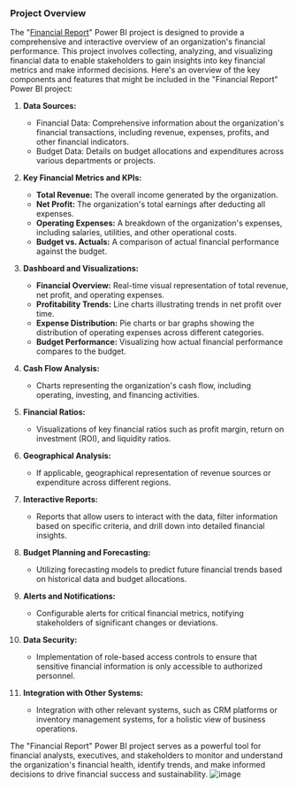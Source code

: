 ### Project Overview
The "[Financial Report](https://github.com/OLUJUWON-OMOTOBA/Project-7/blob/main/Finance%20Report.pbix)" Power BI project is designed to provide a comprehensive and interactive overview of an organization's financial performance. This project involves collecting, analyzing, and visualizing financial data to enable stakeholders to gain insights into key financial metrics and make informed decisions. Here's an overview of the key components and features that might be included in the "Financial Report" Power BI project:

1. **Data Sources:**
   - Financial Data: Comprehensive information about the organization's financial transactions, including revenue, expenses, profits, and other financial indicators.
   - Budget Data: Details on budget allocations and expenditures across various departments or projects.

2. **Key Financial Metrics and KPIs:**
   - **Total Revenue:** The overall income generated by the organization.
   - **Net Profit:** The organization's total earnings after deducting all expenses.
   - **Operating Expenses:** A breakdown of the organization's expenses, including salaries, utilities, and other operational costs.
   - **Budget vs. Actuals:** A comparison of actual financial performance against the budget.

3. **Dashboard and Visualizations:**
   - **Financial Overview:** Real-time visual representation of total revenue, net profit, and operating expenses.
   - **Profitability Trends:** Line charts illustrating trends in net profit over time.
   - **Expense Distribution:** Pie charts or bar graphs showing the distribution of operating expenses across different categories.
   - **Budget Performance:** Visualizing how actual financial performance compares to the budget.

4. **Cash Flow Analysis:**
   - Charts representing the organization's cash flow, including operating, investing, and financing activities.

5. **Financial Ratios:**
   - Visualizations of key financial ratios such as profit margin, return on investment (ROI), and liquidity ratios.

6. **Geographical Analysis:**
   - If applicable, geographical representation of revenue sources or expenditure across different regions.

7. **Interactive Reports:**
   - Reports that allow users to interact with the data, filter information based on specific criteria, and drill down into detailed financial insights.

8. **Budget Planning and Forecasting:**
   - Utilizing forecasting models to predict future financial trends based on historical data and budget allocations.

9. **Alerts and Notifications:**
   - Configurable alerts for critical financial metrics, notifying stakeholders of significant changes or deviations.

10. **Data Security:**
    - Implementation of role-based access controls to ensure that sensitive financial information is only accessible to authorized personnel.

11. **Integration with Other Systems:**
    - Integration with other relevant systems, such as CRM platforms or inventory management systems, for a holistic view of business operations.

The "Financial Report" Power BI project serves as a powerful tool for financial analysts, executives, and stakeholders to monitor and understand the organization's financial health, identify trends, and make informed decisions to drive financial success and sustainability.
![image](https://github.com/OLUJUWON-OMOTOBA/Project-7/assets/134015058/90278ae5-b995-4308-a3a3-f62a25f4f7e9)

